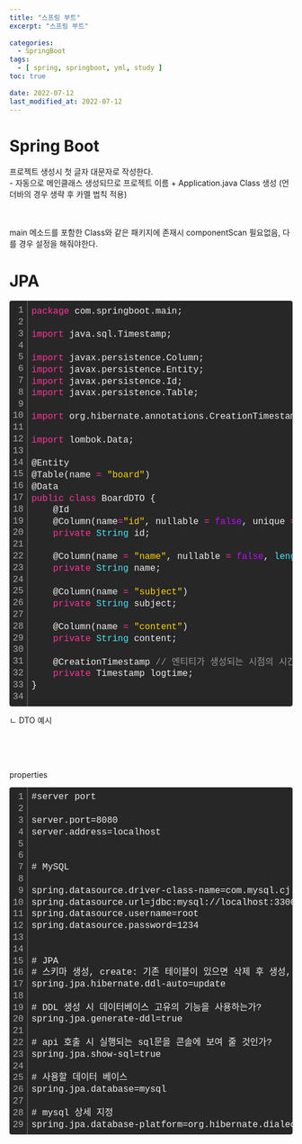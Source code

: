 ```yaml
---
title: "스프링 부트"
excerpt: "스프링 부트"
 
categories:
  - SpringBoot       
tags:
  - [ spring, springboot, yml, study ]  
toc: true
 
date: 2022-07-12
last_modified_at: 2022-07-12
---
```



<h1>Spring Boot</h1>

프로젝트 생성시 첫 글자 대문자로 작성한다.
<br>- 자동으로 메인클래스 생성되므로 프로젝트 이름 + Application.java Class 생성
(언더바의 경우 생략 후 카멜 법칙 적용)
<br><br><br>

main 메소드를 포함한  Class와 같은 패키지에 존재시 componentScan 필요없음, 다를 경우 설정을 해줘야한다.



<h1>JPA</h1>
<div class="colorscripter-code" style="color:#f0f0f0;font-family:Consolas, 'Liberation Mono', Menlo, Courier, monospace !important; position:relative !important;overflow:auto"><table class="colorscripter-code-table" style="margin:0;padding:0;border:none;background-color:#272727;border-radius:4px;" cellspacing="0" cellpadding="0"><tr><td style="padding:6px;border-right:2px solid #4f4f4f"><div style="margin:0;padding:0;word-break:normal;text-align:right;color:#aaa;font-family:Consolas, 'Liberation Mono', Menlo, Courier, monospace !important;line-height:130%"><div style="line-height:130%">1</div><div style="line-height:130%">2</div><div style="line-height:130%">3</div><div style="line-height:130%">4</div><div style="line-height:130%">5</div><div style="line-height:130%">6</div><div style="line-height:130%">7</div><div style="line-height:130%">8</div><div style="line-height:130%">9</div><div style="line-height:130%">10</div><div style="line-height:130%">11</div><div style="line-height:130%">12</div><div style="line-height:130%">13</div><div style="line-height:130%">14</div><div style="line-height:130%">15</div><div style="line-height:130%">16</div><div style="line-height:130%">17</div><div style="line-height:130%">18</div><div style="line-height:130%">19</div><div style="line-height:130%">20</div><div style="line-height:130%">21</div><div style="line-height:130%">22</div><div style="line-height:130%">23</div><div style="line-height:130%">24</div><div style="line-height:130%">25</div><div style="line-height:130%">26</div><div style="line-height:130%">27</div><div style="line-height:130%">28</div><div style="line-height:130%">29</div><div style="line-height:130%">30</div><div style="line-height:130%">31</div><div style="line-height:130%">32</div><div style="line-height:130%">33</div><div style="line-height:130%">34</div></div></td><td style="padding:6px 0;text-align:left"><div style="margin:0;padding:0;color:#f0f0f0;font-family:Consolas, 'Liberation Mono', Menlo, Courier, monospace !important;line-height:130%"><div style="padding:0 6px; white-space:pre; line-height:130%"><span style="color:#ff3399">package</span>&nbsp;com.springboot.main;</div><div style="padding:0 6px; white-space:pre; line-height:130%">&nbsp;</div><div style="padding:0 6px; white-space:pre; line-height:130%"><span style="color:#ff3399">import</span>&nbsp;java.sql.Timestamp;</div><div style="padding:0 6px; white-space:pre; line-height:130%">&nbsp;</div><div style="padding:0 6px; white-space:pre; line-height:130%"><span style="color:#ff3399">import</span>&nbsp;javax.persistence.Column;</div><div style="padding:0 6px; white-space:pre; line-height:130%"><span style="color:#ff3399">import</span>&nbsp;javax.persistence.Entity;</div><div style="padding:0 6px; white-space:pre; line-height:130%"><span style="color:#ff3399">import</span>&nbsp;javax.persistence.Id;</div><div style="padding:0 6px; white-space:pre; line-height:130%"><span style="color:#ff3399">import</span>&nbsp;javax.persistence.Table;</div><div style="padding:0 6px; white-space:pre; line-height:130%">&nbsp;</div><div style="padding:0 6px; white-space:pre; line-height:130%"><span style="color:#ff3399">import</span>&nbsp;org.hibernate.annotations.CreationTimestamp;</div><div style="padding:0 6px; white-space:pre; line-height:130%">&nbsp;</div><div style="padding:0 6px; white-space:pre; line-height:130%"><span style="color:#ff3399">import</span>&nbsp;lombok.Data;</div><div style="padding:0 6px; white-space:pre; line-height:130%">&nbsp;</div><div style="padding:0 6px; white-space:pre; line-height:130%">@Entity</div><div style="padding:0 6px; white-space:pre; line-height:130%">@Table(name&nbsp;<span style="color:#0086b3"></span><span style="color:#ff3399">=</span>&nbsp;<span style="color:#ffd500">"board"</span>)</div><div style="padding:0 6px; white-space:pre; line-height:130%">@Data</div><div style="padding:0 6px; white-space:pre; line-height:130%"><span style="color:#ff3399">public</span>&nbsp;<span style="color:#ff3399">class</span>&nbsp;BoardDTO&nbsp;{</div><div style="padding:0 6px; white-space:pre; line-height:130%">&nbsp;&nbsp;&nbsp;&nbsp;@Id</div><div style="padding:0 6px; white-space:pre; line-height:130%">&nbsp;&nbsp;&nbsp;&nbsp;@Column(name<span style="color:#0086b3"></span><span style="color:#ff3399">=</span><span style="color:#ffd500">"id"</span>,&nbsp;nullable&nbsp;<span style="color:#0086b3"></span><span style="color:#ff3399">=</span>&nbsp;<span style="color:#c10aff">false</span>,&nbsp;unique&nbsp;<span style="color:#0086b3"></span><span style="color:#ff3399">=</span>&nbsp;<span style="color:#c10aff">true</span>,&nbsp;<span style="color:#4be6fa">length</span>&nbsp;<span style="color:#0086b3"></span><span style="color:#ff3399">=</span>&nbsp;<span style="color:#c10aff">30</span>)</div><div style="padding:0 6px; white-space:pre; line-height:130%">&nbsp;&nbsp;&nbsp;&nbsp;<span style="color:#ff3399">private</span>&nbsp;<span style="color:#4be6fa">String</span>&nbsp;id;</div><div style="padding:0 6px; white-space:pre; line-height:130%">&nbsp;&nbsp;&nbsp;&nbsp;</div><div style="padding:0 6px; white-space:pre; line-height:130%">&nbsp;&nbsp;&nbsp;&nbsp;@Column(name&nbsp;<span style="color:#0086b3"></span><span style="color:#ff3399">=</span>&nbsp;<span style="color:#ffd500">"name"</span>,&nbsp;nullable&nbsp;<span style="color:#0086b3"></span><span style="color:#ff3399">=</span>&nbsp;<span style="color:#c10aff">false</span>,&nbsp;<span style="color:#4be6fa">length</span>&nbsp;<span style="color:#0086b3"></span><span style="color:#ff3399">=</span>&nbsp;<span style="color:#c10aff">30</span>)</div><div style="padding:0 6px; white-space:pre; line-height:130%">&nbsp;&nbsp;&nbsp;&nbsp;<span style="color:#ff3399">private</span>&nbsp;<span style="color:#4be6fa">String</span>&nbsp;name;</div><div style="padding:0 6px; white-space:pre; line-height:130%">&nbsp;&nbsp;&nbsp;&nbsp;</div><div style="padding:0 6px; white-space:pre; line-height:130%">&nbsp;&nbsp;&nbsp;&nbsp;@Column(name&nbsp;<span style="color:#0086b3"></span><span style="color:#ff3399">=</span>&nbsp;<span style="color:#ffd500">"subject"</span>)</div><div style="padding:0 6px; white-space:pre; line-height:130%">&nbsp;&nbsp;&nbsp;&nbsp;<span style="color:#ff3399">private</span>&nbsp;<span style="color:#4be6fa">String</span>&nbsp;subject;</div><div style="padding:0 6px; white-space:pre; line-height:130%">&nbsp;&nbsp;&nbsp;&nbsp;</div><div style="padding:0 6px; white-space:pre; line-height:130%">&nbsp;&nbsp;&nbsp;&nbsp;@Column(name&nbsp;<span style="color:#0086b3"></span><span style="color:#ff3399">=</span>&nbsp;<span style="color:#ffd500">"content"</span>)</div><div style="padding:0 6px; white-space:pre; line-height:130%">&nbsp;&nbsp;&nbsp;&nbsp;<span style="color:#ff3399">private</span>&nbsp;<span style="color:#4be6fa">String</span>&nbsp;content;</div><div style="padding:0 6px; white-space:pre; line-height:130%">&nbsp;&nbsp;&nbsp;&nbsp;</div><div style="padding:0 6px; white-space:pre; line-height:130%">&nbsp;&nbsp;&nbsp;&nbsp;@CreationTimestamp&nbsp;<span style="color:#999999">//&nbsp;엔티티가&nbsp;생성되는&nbsp;시점의&nbsp;시간&nbsp;등록</span></div><div style="padding:0 6px; white-space:pre; line-height:130%">&nbsp;&nbsp;&nbsp;&nbsp;<span style="color:#ff3399">private</span>&nbsp;Timestamp&nbsp;logtime;</div><div style="padding:0 6px; white-space:pre; line-height:130%">}</div><div style="padding:0 6px; white-space:pre; line-height:130%">&nbsp;</div></div><div style="text-align:right;margin-top:-13px;margin-right:5px;font-size:9px;font-style:italic"><a href="http://colorscripter.com/info#e" target="_blank" style="color:#4f4f4ftext-decoration:none">Colored by Color Scripter</a></div></td><td style="vertical-align:bottom;padding:0 2px 4px 0"><a href="http://colorscripter.com/info#e" target="_blank" style="text-decoration:none;color:white"><span style="font-size:9px;word-break:normal;background-color:#4f4f4f;color:white;border-radius:10px;padding:1px">cs</span></a></td></tr></table></div>

ㄴ DTO 예시

<br><br><br>

properties<br>
<div class="colorscripter-code" style="color:#f0f0f0;font-family:Consolas, 'Liberation Mono', Menlo, Courier, monospace !important; position:relative !important;overflow:auto"><table class="colorscripter-code-table" style="margin:0;padding:0;border:none;background-color:#272727;border-radius:4px;" cellspacing="0" cellpadding="0"><tr><td style="padding:6px;border-right:2px solid #4f4f4f"><div style="margin:0;padding:0;word-break:normal;text-align:right;color:#aaa;font-family:Consolas, 'Liberation Mono', Menlo, Courier, monospace !important;line-height:130%"><div style="line-height:130%">1</div><div style="line-height:130%">2</div><div style="line-height:130%">3</div><div style="line-height:130%">4</div><div style="line-height:130%">5</div><div style="line-height:130%">6</div><div style="line-height:130%">7</div><div style="line-height:130%">8</div><div style="line-height:130%">9</div><div style="line-height:130%">10</div><div style="line-height:130%">11</div><div style="line-height:130%">12</div><div style="line-height:130%">13</div><div style="line-height:130%">14</div><div style="line-height:130%">15</div><div style="line-height:130%">16</div><div style="line-height:130%">17</div><div style="line-height:130%">18</div><div style="line-height:130%">19</div><div style="line-height:130%">20</div><div style="line-height:130%">21</div><div style="line-height:130%">22</div><div style="line-height:130%">23</div><div style="line-height:130%">24</div><div style="line-height:130%">25</div><div style="line-height:130%">26</div><div style="line-height:130%">27</div><div style="line-height:130%">28</div><div style="line-height:130%">29</div></div></td><td style="padding:6px 0;text-align:left"><div style="margin:0;padding:0;color:#f0f0f0;font-family:Consolas, 'Liberation Mono', Menlo, Courier, monospace !important;line-height:130%"><div style="padding:0 6px; white-space:pre; line-height:130%">#server&nbsp;port</div><div style="padding:0 6px; white-space:pre; line-height:130%">&nbsp;</div><div style="padding:0 6px; white-space:pre; line-height:130%">server.port=8080</div><div style="padding:0 6px; white-space:pre; line-height:130%">server.address=localhost</div><div style="padding:0 6px; white-space:pre; line-height:130%">&nbsp;</div><div style="padding:0 6px; white-space:pre; line-height:130%">&nbsp;</div><div style="padding:0 6px; white-space:pre; line-height:130%">#&nbsp;MySQL&nbsp;</div><div style="padding:0 6px; white-space:pre; line-height:130%">&nbsp;</div><div style="padding:0 6px; white-space:pre; line-height:130%">spring.datasource.driver-class-name=com.mysql.cj.jdbc.Driver</div><div style="padding:0 6px; white-space:pre; line-height:130%">spring.datasource.url=jdbc:mysql://localhost:3306/mydb?serverTimezone=Asia/Seoul</div><div style="padding:0 6px; white-space:pre; line-height:130%">spring.datasource.username=root</div><div style="padding:0 6px; white-space:pre; line-height:130%">spring.datasource.password=1234</div><div style="padding:0 6px; white-space:pre; line-height:130%">&nbsp;</div><div style="padding:0 6px; white-space:pre; line-height:130%">&nbsp;&nbsp;&nbsp;&nbsp;&nbsp;</div><div style="padding:0 6px; white-space:pre; line-height:130%">#&nbsp;JPA</div><div style="padding:0 6px; white-space:pre; line-height:130%">#&nbsp;스키마&nbsp;생성,&nbsp;create:&nbsp;기존&nbsp;테이블이&nbsp;있으면&nbsp;삭제&nbsp;후&nbsp;생성,&nbsp;update:&nbsp;변경된&nbsp;부분만&nbsp;반영</div><div style="padding:0 6px; white-space:pre; line-height:130%">spring.jpa.hibernate.ddl-auto=update</div><div style="padding:0 6px; white-space:pre; line-height:130%">&nbsp;</div><div style="padding:0 6px; white-space:pre; line-height:130%">#&nbsp;DDL&nbsp;생성&nbsp;시&nbsp;데이터베이스&nbsp;고유의&nbsp;기능을&nbsp;사용하는가?</div><div style="padding:0 6px; white-space:pre; line-height:130%">spring.jpa.generate-ddl=true</div><div style="padding:0 6px; white-space:pre; line-height:130%">&nbsp;</div><div style="padding:0 6px; white-space:pre; line-height:130%">#&nbsp;api&nbsp;호출&nbsp;시&nbsp;실행되는&nbsp;sql문을&nbsp;콘솔에&nbsp;보여&nbsp;줄&nbsp;것인가?</div><div style="padding:0 6px; white-space:pre; line-height:130%">spring.jpa.show-sql=true</div><div style="padding:0 6px; white-space:pre; line-height:130%">&nbsp;</div><div style="padding:0 6px; white-space:pre; line-height:130%">#&nbsp;사용할&nbsp;데이터&nbsp;베이스</div><div style="padding:0 6px; white-space:pre; line-height:130%">spring.jpa.database=mysql</div><div style="padding:0 6px; white-space:pre; line-height:130%">&nbsp;</div><div style="padding:0 6px; white-space:pre; line-height:130%">#&nbsp;mysql&nbsp;상세&nbsp;지정</div><div style="padding:0 6px; white-space:pre; line-height:130%">spring.jpa.database-platform=org.hibernate.dialect.MySQL5InnoDBDialect</div></div></td><td style="vertical-align:bottom;padding:0 2px 4px 0"><a href="http://colorscripter.com/info#e" target="_blank" style="text-decoration:none;color:white"><span style="font-size:9px;word-break:normal;background-color:#4f4f4f;color:white;border-radius:10px;padding:1px">cs</span></a></td></tr></table></div>